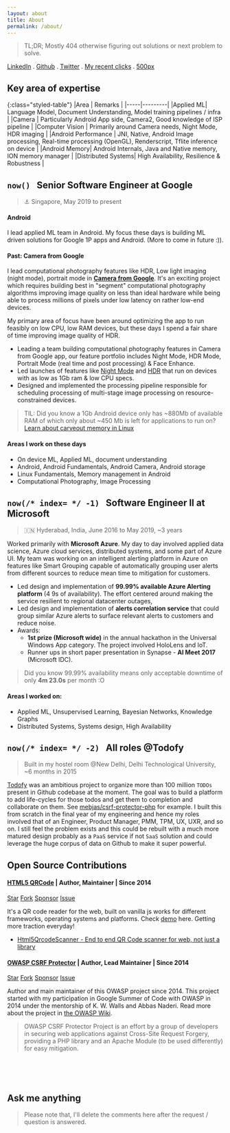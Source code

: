 ```yaml
---
layout: about
title: About
permalink: /about/
---
```

> TL;DR; Mostly 404 otherwise figuring out solutions or next problem to solve.

[LinkedIn](https://www.linkedin.com/in/minhazav/) . [Github](https://github.com/mebjas) . [Twitter](https://twitter.com/minhazav) . [My recent clicks](../photography/) . [500px](https://500px.com/mebjas)

## Key area of expertise

{:class="styled-table"}
|Area | Remarks |
|-----|---------|
|Applied ML| Language Model, Document Understanding, Model training pipelines / infra |
|Camera | Particularly Android App side, Camera2, Good knowledge of ISP pipeline |
|Computer Vision | Primarily around Camera needs, Night Mode, HDR imaging |
|Android Performance | JNI, Native, Android Image processing, Real-time processing (OpenGL), Renderscript, Tflite inference on device |
|Android Memory| Android Internals, Java and Native memory, ION memory manager |
|Distributed Systems| High Availability, Resilience & Robustness |

## `now()` &nbsp; Senior Software Engineer at Google
> ⚓ Singapore, May 2019 to present

#### Android
I lead applied ML team in Android. My focus these days is building ML driven solutions for Google 1P apps and Android. (More to come in future :)).

#### Past: Camera from Google

I lead computational photography features like HDR, Low light imaging (night mode), portrait mode in **[Camera from Google](https://developers.google.com/camera/)**. It's an exciting project which requires building best in "segment" computational photography algorithms improving image quality on less than ideal hardware while being able to process millions of pixels under low latency on rather low-end devices.

My primary area of focus have been around optimizing the app to run feasibly on low CPU, low RAM devices, but these days I spend a fair share of time improving image quality of HDR.

 - Leading a team building computational photography features in Camera from Google app, our feature portfolio includes Night Mode, HDR Mode, Portrait Mode (real time and post processing) & Face Enhance.
 - Led launches of features like [Night Mode](https://www.xda-developers.com/google-camera-android-go-mod-night-mode-low-light-photography/) and [HDR](https://www.xda-developers.com/google-camera-go-rolling-out-hdr-support/) that run on devices with as low as 1Gb ram & low CPU specs.
 - Designed and implemented the processing pipeline responsible for scheduling processing of multi-stage image processing on resource-constrained devices.

 > TIL: Did you know a 1Gb Android device only has ~880Mb of available RAM of which only about ~450 Mb is left for applications to run on? [Learn about carveout memory in Linux](https://developer.toradex.com/knowledge-base/carveout-memory-(linux))

#### Areas I work on these days
 - On device ML, Applied ML, document understanding
 - Android, Android Fundamentals, Android Camera, Android storage
 - Linux Fundamentals, Memory management in Android
 - Computational Photography, Image Processing
 
## `now(/* index= */ -1)` &nbsp; Software Engineer II at Microsoft
> 🇮🇳 Hyderabad, India, June 2016 to May 2019, ~3 years

Worked primarily with **Microsoft Azure**. My day to day involved applied data science, Azure cloud services, distributed systems, and some part of Azure UI. My team was working on an intelligent alerting platform in Azure on features like Smart Grouping capable of automatically grouping user alerts from different sources to reduce mean time to mitigation for customers.
 - Led design and implementation of **99.99% available Azure Alerting platform** (4 9s of availability). The effort centered around making the service resilient to regional datacenter outages,
 - Led design and implementation of **alerts correlation service** that could group similar Azure alerts to surface relevant alerts to customers and reduce noise.
 - Awards:
    - **1st prize (Microsoft wide)** in the annual hackathon in the Universal Windows App category. The project involved HoloLens and IoT.
    - Runner ups in short paper presentation in Synapse - **AI Meet 2017** (Microsoft IDC).

> Did you know 99.99% availability means only acceptable downtime of only **4m 23.0s** per month :O

#### Areas I worked on:
 - Applied ML, Unsupervised Learning, Bayesian Networks, Knowledge Graphs
 - Distributed Systems, Systems design, High Availability

## `now(/* index= */ -2)` &nbsp; All roles @Todofy
> Built in my hostel room @New Delhi, Delhi Technological University, ~6 months in 2015

[Todofy](https://todofy.org/) was an ambitious project to organize more than 100 million `TODOs` present in Github codebase at the moment. The goal was to build a platform to add life-cycles for those todos and get them to completion and collaborate on them. See [mebjas/csrf-protector-php](https://todofy.org/r/mebjas/CSRF-Protector-PHP) for example. I built this from scratch in the final year of my engineering and hence my roles involved that of an Engineer, Product Manager, PMM, TPM, UX, UXR, and so on. I still feel the problem exists and this could be rebuilt with a much more matured design probably as a `PaaS` service if not `SaaS` solution and could leverage the huge corpus of data on Github to make it super powerful. 

## Open Source Contributions
#### [HTML5 QRCode](https://github.com/mebjas/html5-qrcode) | Author, Maintainer | Since 2014

<a class="github-button" href="https://github.com/mebjas/html5-qrcode" data-icon="octicon-star" data-show-count="true" aria-label="Star mebjas/html5-qrcode on GitHub">Star</a> 
<a class="github-button" href="https://github.com/mebjas/html5-qrcode/fork" data-show-count="true" aria-label="Fork mebjas/html5-qrcode on GitHub">Fork</a>
<a class="github-button" href="https://github.com/sponsors/mebjas" aria-label="Sponsor @mebjas on GitHub">Sponsor</a>
<a class="github-button" href="https://github.com/mebjas/html5-qrcode/issues" data-show-count="true" aria-label="Issue mebjas/html5-qrcode on GitHub">Issue</a>

It's a QR code reader for the web, built on vanilla js works for different frameworks, operating systems and platforms. Check [demo](https://blog.minhazav.dev/research/html5-qrcode.html) here. Getting more traction everyday!
 - [Html5QrcodeScanner - End to end QR Code scanner for web, not just a library](https://blog.minhazav.dev/qr-code-scanner-end-to-end/)

#### [OWASP CSRF Protector](https://github.com/mebjas/CSRF-Protector-PHP) | Author, Lead Maintainer | Since 2014

<a class="github-button" href="https://github.com/mebjas/CSRF-protector-php" data-icon="octicon-star" data-show-count="true" aria-label="Star mebjas/CSRF-protector-php on GitHub">Star</a> 
<a class="github-button" href="https://github.com/mebjas/CSRF-protector-php/fork" data-show-count="true" aria-label="Fork mebjas/CSRF-protector-php on GitHub">Fork</a>
<a class="github-button" href="https://github.com/sponsors/mebjas" aria-label="Sponsor @mebjas on GitHub">Sponsor</a>
<a class="github-button" href="https://github.com/mebjas/CSRF-protector-php/issues" data-show-count="true" aria-label="Issue mebjas/CSRF-protector-php on GitHub">Issue</a>

Author and main maintainer of this OWASP project since 2014. This project started with my participation in Google Summer of Code with OWASP in 2014 under the mentorship of K. W. Walls and Abbas Naderi. Read more about the project in [the OWASP Wiki](https://owasp.org/www-project-csrfprotector/).

> OWASP CSRF Protector Project is an effort by a group of developers in securing web applications against Cross-Site Request Forgery, providing a PHP library and an Apache Module (to be used differently) for easy mitigation.

<br>
<br>
<br>
<h2>Ask me anything</h2>

> Please note that, I'll delete the comments here after the request / question is answered.

<script src="https://utteranc.es/client.js"
    repo="mebjas/mebjas.github.io"
    issue-term="title"
    label="test"
    theme="github-light"
    crossorigin="anonymous"
    async>
</script>

<!-- <script data-ad-client="ca-pub-2583590292295592" async src="https://pagead2.googlesyndication.com/pagead/js/adsbygoogle.js"></script> -->
<!-- <script data-ad-client="ca-pub-6209792783516879" async src="https://pagead2.googlesyndication.com/pagead/js/adsbygoogle.js"></script> -->
